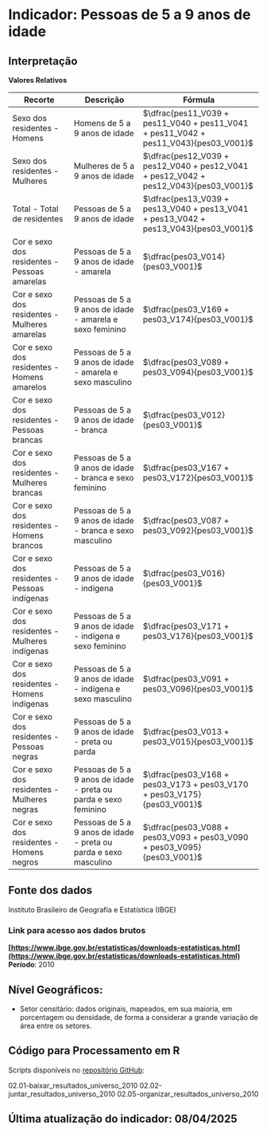 # Indicador: Pessoas de 5 a 9 anos de idade

## Interpretação

**Valores Relativos**

|Recorte|Descrição  |Fórmula
|--|--|--|
|Sexo dos residentes - Homens|Homens de 5 a 9 anos de idade|$\dfrac{pes11_V039 + pes11_V040 + pes11_V041 + pes11_V042 + pes11_V043}{pes03_V001}$|
|Sexo dos residentes - Mulheres|Mulheres de 5 a 9 anos de idade|$\dfrac{pes12_V039 + pes12_V040 + pes12_V041 + pes12_V042 + pes12_V043}{pes03_V001}$|
|Total - Total de residentes|Pessoas de 5 a 9 anos de idade|$\dfrac{pes13_V039 + pes13_V040 + pes13_V041 + pes13_V042 + pes13_V043}{pes03_V001}$|
|Cor e sexo dos residentes - Pessoas amarelas|Pessoas de 5 a 9 anos de idade - amarela|$\dfrac{pes03_V014}{pes03_V001}$|
|Cor e sexo dos residentes - Mulheres amarelas|Pessoas de 5 a 9 anos de idade - amarela e sexo feminino|$\dfrac{pes03_V169 + pes03_V174}{pes03_V001}$|
|Cor e sexo dos residentes - Homens amarelos|Pessoas de 5 a 9 anos de idade - amarela e sexo masculino|$\dfrac{pes03_V089 + pes03_V094}{pes03_V001}$|
|Cor e sexo dos residentes - Pessoas brancas|Pessoas de 5 a 9 anos de idade - branca|$\dfrac{pes03_V012}{pes03_V001}$|
|Cor e sexo dos residentes - Mulheres brancas|Pessoas de 5 a 9 anos de idade - branca e sexo feminino|$\dfrac{pes03_V167 + pes03_V172}{pes03_V001}$|
|Cor e sexo dos residentes - Homens brancos|Pessoas de 5 a 9 anos de idade - branca e sexo masculino|$\dfrac{pes03_V087 + pes03_V092}{pes03_V001}$|
|Cor e sexo dos residentes - Pessoas indígenas|Pessoas de 5 a 9 anos de idade - indígena|$\dfrac{pes03_V016}{pes03_V001}$|
|Cor e sexo dos residentes - Mulheres indígenas|Pessoas de 5 a 9 anos de idade - indígena e sexo feminino|$\dfrac{pes03_V171 + pes03_V176}{pes03_V001}$|
|Cor e sexo dos residentes - Homens indígenas|Pessoas de 5 a 9 anos de idade - indígena e sexo masculino|$\dfrac{pes03_V091 + pes03_V096}{pes03_V001}$|
|Cor e sexo dos residentes - Pessoas negras|Pessoas de 5 a 9 anos de idade - preta ou parda|$\dfrac{pes03_V013 + pes03_V015}{pes03_V001}$|
|Cor e sexo dos residentes - Mulheres negras|Pessoas de 5 a 9 anos de idade - preta ou parda e sexo feminino|$\dfrac{pes03_V168 + pes03_V173 + pes03_V170 + pes03_V175}{pes03_V001}$|
|Cor e sexo dos residentes - Homens negros|Pessoas de 5 a 9 anos de idade - preta ou parda e sexo masculino|$\dfrac{pes03_V088 + pes03_V093 + pes03_V090 + pes03_V095}{pes03_V001}$|


## Fonte dos dados
Instituto Brasileiro de Geografia e Estatística (IBGE)

### Link para acesso aos dados brutos
**[https://www.ibge.gov.br/estatisticas/downloads-estatisticas.html](https://www.ibge.gov.br/estatisticas/downloads-estatisticas.html)**
**Período**: 2010

## Nível Geográficos:

 - Setor censitário: dados originais, mapeados, em sua maioria, em porcentagem ou densidade, de forma a considerar a grande variação de área entre os setores.

## Código para Processamento em R
Scripts disponíveis no [repositório GitHub](https://github.com/cem-usp/georedus):

02.01-baixar_resultados_universo_2010
02.02-juntar_resultados_universo_2010
02.05-organizar_resultados_universo_2010

## Última atualização do indicador: 08/04/2025

